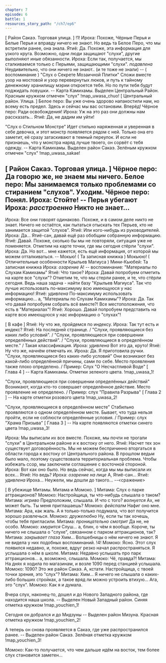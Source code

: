 ```yaml
---
chapter: 7
episode: 6
battle: 1
resources_story_path: "/ch7/ep6"
---
```

[ Район Сакаэ. Торговая улица. ]
!1!
Ироха: Похоже, Чёрные Перья и Белые Перья и вправду ничего не знают. Но ведь та Белое Перо, что мы встретили ранее, она знала.
Ятиё: Да. Похоже, эта информация для узкого круга. Возможно, одни люди защищают "слухи", другие выполняют иные обязанности.
Ироха: Если так, получается, мы сталкиваемся только с Перьями, защищающими "слухи". *подавлена* Неудивительно, что они ничего не знают.. (и те тоже не знали)
-- ( воспоминание )
"Слух о Секрете Мозаичной Плитки"
Сложи вместе узор на мостовой и узор перевернутых люков, и путь к тайному денежному хранилищу мэрии откроется тебе. Но по пути тебя будут поджидать ловушки.
-- Карта Камихамы. Выделен Центральный Район. Красным кружком отмечен "слух"
!map_uwasa_chuo!
[ Центральный район. Улица. ]
Белое перо: Вы уже очень здорово напакостили нам, но всему есть предел. Здесь и сейчас мы вас остановим. Вперёд!
Чёрное перо: Ради освобождения!
Ироха: Уж на это раз они должны нам рассказать...
Ятиё: Да, не дадим им уйти!

"Слух о Стильном Монстре"
Идет стильно наряженная и уверенная в себе девочка, и этот монстр появляется рядом с ней. Только она его заметит, её сразу затаскивают в темный переулок. И если не признаешь, что у монстра наряд лучше твоего, он сорвёт с тебя одежду.
-- Карта Камихамы. Выделен район Сакаэ. Зелёным кружком отмечен "слух"
!map_uwasa_sakae!

[ Район Сакаэ. Торговая улица. ]
Чёрное перо: Да говорю же, не знаем мы ничего.
Белое перо: Мы занимаемся только проблемами со стиранием "слухов". Уходим.
Чёрное перо: Понял.
Ироха: Стойте!
-- Перья убегают
Ироха: *расстроенно* Никто не знает...
--
Ироха: Все они говорят одинаково. Похоже, и в самом деле никто не знает. Ничего не остаётся, как пытаться отыскать тех Перьев, кто не занимается защитой "слухов".
Ятиё: Или кого-нибудь из руководителей.
Ироха: Да... Ятиё-сан, давай ещё раз обобщим собранную информацию.
Ятиё: Давай. Похоже, сколько бы мы не повторяли, ситуация уже не поменяется. Отметим на карте точки, где мы сегодня стёрли "слухи".
Ироха: Да. Но вот... мне кажется, есть ещё информация, от которой мы можем отталкиваться.
-- Мокью! ( Та записная книжка ) Мокьюю! ( Отличительные особенности Крыльев Магиуса )
Мини-Кьюбей: Та записная книжка
Ироха: *озарение* А!
-- воспоминание: "Материалы по Слухам Камихамы"
Ятиё: Что такое?
Ироха: Давай попробуем отметить на карте все "слухи"? Отметим те, что мы стерли ранее, и те, что стёрли сегодня. Ведь наша задача - найти базу "Крыльев Магиуса". Так что лучше использовать по-максимуму всю имеющуюся у нас информацию!
Ятиё: *удивлена* По-максимуму использовать информацию... а, "Материалы по Слухам Камихамы"?
Ироха: Да. Так что давай попробуем собрать всё вместе?! Все местоположения, что есть в "Материалах"!
Ятиё: Хорошо. Давай попробуем представить на карте всю имеющуюся у нас информацию о "слухах"!

[ В кафе ]
Ятиё: Ну что же, пройдемся по индексу.
Ироха: Так тут есть и индекс?
Ятиё: На последней странице. / "Слухи, проявляющиеся без каких либо условий". / "Слухи, проявляющиеся при совершении определённых действий". / "Слухи, проявляющиеся в определённом месте." / Такая классификация.
Ироха: *удивлена* Вот это да, круто!
Ятиё: Ну что же, начнём отмечать их.
Ироха: Да. Я приготовила ручки.
"Слухи, проявляющиеся без каких-либо условий"
Они возникают без какой-либо определённой причины, сами по себе. Место проявления также плохо определено. / Пример\: Слух "О Несчастливой Воде" [ Глава 4 ]
-- Карта Камихамы. Отметки зеленого цвета.
!map_uwasa_1!

"Слухи, проявляющиеся при совершении определённых действий"
Возникают, когда кто-то совершает определённое действие. Место проявление не определено. / Пример\: слух "Правила Разрыва" [ Глава 2 ]
-- На карте отметки розового цвета
!map_uwasa_2!

"Слухи, проявляющиеся в определённом месте"
Стабильно проявляются о одном определённом месте. Бывает, что туда нельзя пройти, если не соблюсти определённые условия. / Пример\: слух "Храма Призыва" [ Глава 3 ]
-- На карте появляются отметки синего цвета
!map_uwasa_3!

Ироха: Мы выписали их все вместе. Похоже, мы почти не трогали "слухи" в Центральном районе и к востоку от него.
Ятиё: Насчет тех зон существует договорённость. Мы не можем беспричинно вторгаться в области города к востоку от Центрального района. В прошлом ведьм было мало, поэтому существовала территориальная проблема. Чтобы избежать ссор, мы заключили соглашение с восточной стороной.
Ироха: Вот как оно было. Но ведь сейчас, когда мы мы выписали их всех...
Ятиё: Но ведь?
Ироха: *озарение на лице* А, Ятиё-сан...
Ятиё: *удивлена* Ироха... Неужели, мы дошли до такого...
--<сражение>

[ В убежище Митамы. Митама и Момоко. ]
Митама: Слух о парке аттракционов?
Момоко: Настройщица, ты что-нибудь слышала о таком?
Митама: *игриво* Предположим, слышала. И что с того? *волнуется* Ах, не может быть. Ты меня приглашаешь?
Момоко: *фейспалм* Нафиг оно мне.
Митама: Ара, как жаль. А я только-только подумала, что вот получится хорошо развлечься.
Момоко: *дружелюбно* Ну, если ты так хочешь, чтобы тебя пригласили.
Митама: *проницательно смотрит* Да не, не особо.
Момоко: *хмурится* Слуш... а, блин, о чём я вообще. Короче, ты ничего не слышала о "слухе", связанном с парком аттракционов, так?
Митама: *закрывает глаза* Хмм... Волшебницы о нём ничего не знают. Я не видела у них подобных воспоминаний.
!4!
Момоко: Ясно. Этот слух появился недавно, и, похоже, вдруг резко начал распространяться. Я услышала о нём в школе.
Митама: Недавно услышать про парк аттракционов... а, возможно, слышала.
Момоко: Чё, правда?!
Митама: На днях я ходила по магазинам, и возле 1090 перед станцией услышала.
Момоко: 1090? Это же район Сакаэ. А, кстати. Настройщица, с твоей точки зрения, это "слух"?
Митама: Хмм... Я ничего не слышала о каких-либо больших стройках, а такое вряд ли можно устроить втихую... Ага, это "слух".
Момоко: Как я и думала.

Вчера слух, наконец-то, дошел и до Нового Западного района, где находится наша школа.
-- Выделен Новый Западный район. Синяя отметка кружком
!map_youchien_1!

Сегодня он добрался и до Мидзуны
-- Выделен район Мизуна. Красная отметка кружком
!map_youchien_2!

А теперь он снова проявляется в Сакаэ, где уже распространился ранее.
-- Выделен район Сакаэ. Зелёная отметка кружком
!map_youchien_3!

Момоко: Как-то получается, что чем дальше идём на восток, тем более слух становится заметен...
